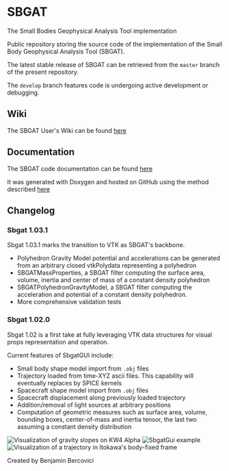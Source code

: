 # SBGAT
The Small Bodies Geophysical Analysis Tool implementation

Public repository storing the source code of the implementation of the Small Body Geophysical Analysis Tool (SBGAT). 

The latest stable release of SBGAT can be retrieved from the `master` branch of the present repository. 

The `develop` branch features code is undergoing active development or debugging.

## Wiki
The SBGAT User's Wiki can be found [here](https://github.com/bbercovici/SBGAT/wiki)

## Documentation
The SBGAT code documentation can be found [here](https://bbercovici.github.io/sbgat-doc/index.html) 

It was generated with Doxygen and hosted on GitHub using the method described [here](https://visualstudiomagazine.com/articles/2015/03/01/github-pages.aspx) 

## Changelog

### Sbgat 1.03.1
Sbgat 1.03.1 marks the transition to VTK as SBGAT's backbone. 

* Polyhedron Gravity Model potential and accelerations can be generated from an arbitrary closed vtkPolydata representing a polyhedron
* SBGATMassProperties, a SBGAT filter computing the surface area, volume, inertia and center of mass of a constant density polyhedron
* SBGATPolyhedronGravityModel, a SBGAT filter computing the acceleration and potential of a constant density polyhedron. 
* More comprehensive validation tests 

### Sbgat 1.02.0
Sbgat 1.02 is a first take at fully leveraging VTK data structures for visual props representation and operation. 

Current features of SbgatGUI include: 
* Small body shape model import from `.obj` files
* Trajectory loaded from time-XYZ ascii files. This capability will eventually replaces by SPICE kernels
* Spacecraft shape model import from `.obj` files
* Spacecraft displacement along previously loaded trajectory
* Addition/removal of light sources at arbitrary positions
* Computation of geometric measures such as surface area, volume, bounding boxes, center-of-mass and inertia tensor, the last two assuming a constant density distribution


![Visualization of gravity slopes on KW4 Alpha](http://i.imgur.com/fEvACWu.png)
![SbgatGui example](https://i.imgur.com/x0tb7hL.jpg)
![Visualization of a trajectory in Itokawa's body-fixed frame](https://i.imgur.com/xXRy1DY.png)



Created by Benjamin Bercovici
